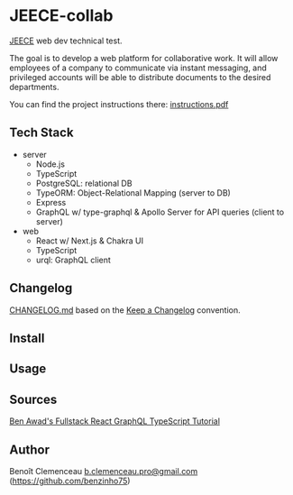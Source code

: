 # JEECE-collab

[JEECE](https://www.jeece.fr/) web dev technical test.

The goal is to develop a web platform for collaborative work. It will allow employees of a company to communicate via instant messaging, and privileged accounts will be able to distribute documents to the desired departments.

You can find the project instructions there: [instructions.pdf](instructions.pdf)

## Tech Stack

- server
  - Node.js
  - TypeScript
  - PostgreSQL: relational DB
  - TypeORM: Object-Relational Mapping (server to DB)
  - Express
  - GraphQL w/ type-graphql & Apollo Server for API queries (client to server)
- web
  - React w/ Next.js & Chakra UI
  - TypeScript
  - urql: GraphQL client

## Changelog

[CHANGELOG.md](CHANGELOG.md) based on the [Keep a Changelog](https://keepachangelog.com/en/1.0.0/) convention.

## Install

## Usage

## Sources

[Ben Awad's Fullstack React GraphQL TypeScript Tutorial](https://www.youtube.com/watch?v=I6ypD7qv3Z8)

## Author

Benoît Clemenceau <b.clemenceau.pro@gmail.com> (https://github.com/benzinho75)